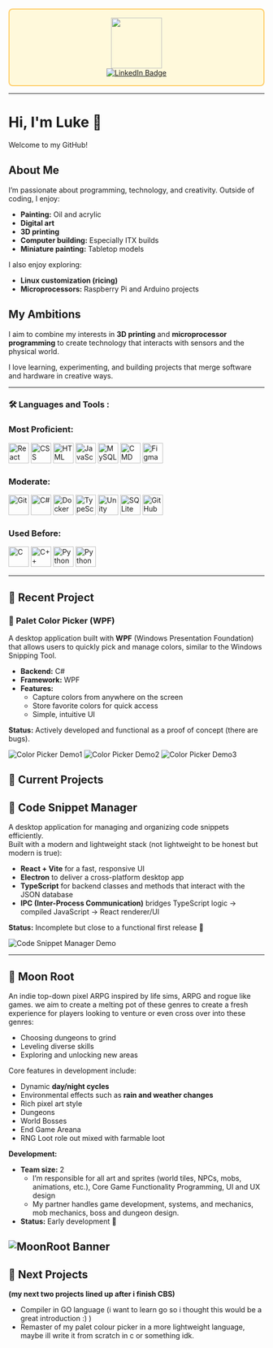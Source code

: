 <div id="header" align="center" style="
  background-color: #fff9db;
  border: 2px solid #ffcc66;
  padding: 16px;
  border-radius: 8px;
  margin: 10px 0;
">
  <img src="https://media.giphy.com/media/M9gbBd9nbDrOTu1Mqx/giphy.gif" width="100"/>
  
  <div id="badges">
  <a href="https://www.linkedin.com/in/luke-roxburgh-16b5a5344/">
    <img src="https://img.shields.io/badge/LinkedIn-blue?style=for-the-badge&logo=linkedin&logoColor=white" alt="LinkedIn Badge"/>
  </a>
    <br/>
  <img src="https://komarev.com/ghpvc/?username=LASR-0&style=flat-square&color=blue" alt=""/>
</div>
</div>

---

# Hi, I'm Luke 👋  
Welcome to my GitHub!

## About Me
I’m passionate about programming, technology, and creativity. Outside of coding, I enjoy:  

- **Painting:** Oil and acrylic  
- **Digital art**  
- **3D printing**  
- **Computer building:** Especially ITX builds  
- **Miniature painting:** Tabletop models  

I also enjoy exploring:  

- **Linux customization (ricing)**  
- **Microprocessors:** Raspberry Pi and Arduino projects  

## My Ambitions
I aim to combine my interests in **3D printing** and **microprocessor programming** to create technology that interacts with sensors and the physical world.  

I love learning, experimenting, and building projects that merge software and hardware in creative ways.

---

### :hammer_and_wrench: Languages and Tools :

<div>
  <h3> Most Proficient: </h3>
  <img src="https://github.com/devicons/devicon/blob/master/icons/react/react-original-wordmark.svg" title="React" alt="React" width="40" height="40"/>  
  <img src="https://github.com/devicons/devicon/blob/master/icons/css3/css3-plain-wordmark.svg"  title="CSS3" alt="CSS" width="40" height="40"/> 
  <img src="https://github.com/devicons/devicon/blob/master/icons/html5/html5-original.svg" title="HTML5" alt="HTML" width="40" height="40"/> 
  <img src="https://github.com/devicons/devicon/blob/master/icons/javascript/javascript-original.svg" title="JavaScript" alt="JavaScript" width="40" height="40"/> 
  <img src="https://github.com/devicons/devicon/blob/master/icons/mysql/mysql-original-wordmark.svg" title="MySQL"  alt="MySQL" width="40" height="40"/> 
  <img src="https://github.com/devicons/devicon/blob/master/icons/windows8/windows8-original.svg" title="CMD" alt="CMD" width="40" height="40"/>
  <img src="https://github.com/devicons/devicon/blob/master/icons/figma/figma-original.svg" title="Figma" alt="Figma" width="40" height="40"/>
  <br/>
  
  <h3> Moderate: </h3>
  <img src="https://github.com/devicons/devicon/blob/master/icons/git/git-original-wordmark.svg" title="Git" alt="Git" width="40" height="40"/>
  <img src="https://github.com/devicons/devicon/blob/master/icons/csharp/csharp-original.svg" title="C#" alt="C#" width="40" height="40"/>
  <img src="https://github.com/devicons/devicon/blob/master/icons/docker/docker-original-wordmark.svg" title="Docker" alt="Docker" width="40" height="40"/>
  <img src="https://github.com/devicons/devicon/blob/master/icons/typescript/typescript-original.svg" title="TypeScript" alt="TypeScript" width="40" height="40"/>
  <img src="https://github.com/devicons/devicon/blob/master/icons/unity/unity-original.svg" title="Unity" alt="Unity" width="40" height="40"/>
  <img src="https://github.com/devicons/devicon/blob/master/icons/sqlite/sqlite-original.svg" title="SQLite" alt="SQLite" width="40" height="40"/>
  <img src="https://github.com/devicons/devicon/blob/master/icons/github/github-original.svg" title="GitHub" alt="GitHub" width="40" height="40"/>
  <br/>
  
  <h3> Used Before: </h3>
  <img src="https://github.com/devicons/devicon/blob/master/icons/c/c-original.svg" title="C" alt="C" width="40" height="40"/>
  <img src="https://github.com/devicons/devicon/blob/master/icons/cplusplus/cplusplus-original.svg" title="C++" alt="C++" width="40" height="40"/>
  <img src="https://github.com/devicons/devicon/blob/master/icons/python/python-original.svg" title="Python" alt="Python" width="40" height="40"/>
  <img src="https://github.com/devicons/devicon/blob/master/icons/java/java-original.svg" title="Python" alt="Python" width="40" height="40"/>
</div>

---

## 🚀 Recent Project

### 🎨 Palet Color Picker (WPF)

A desktop application built with **WPF** (Windows Presentation Foundation) that allows users to quickly pick and manage colors, similar to the Windows Snipping Tool.  

- **Backend:** C#  
- **Framework:** WPF  
- **Features:**  
  - Capture colors from anywhere on the screen  
  - Store favorite colors for quick access  
  - Simple, intuitive UI  

**Status:** Actively developed and functional as a proof of concept (there are bugs).  

![Color Picker Demo1](PreviewCLibrary.png)
![Color Picker Demo2](paletmain.png)
![Color Picker Demo3](paletpview.png)

## 🚀 Current Projects

## 🔧 Code Snippet Manager

A desktop application for managing and organizing code snippets efficiently.  
Built with a modern and lightweight stack (not lightweight to be honest but modern is true):  

- **React + Vite** for a fast, responsive UI  
- **Electron** to deliver a cross-platform desktop app  
- **TypeScript** for backend classes and methods that interact with the JSON database  
- **IPC (Inter-Process Communication)** bridges TypeScript logic → compiled JavaScript → React renderer/UI  

**Status:** Incomplete but close to a functional first release 🚧  

![Code Snippet Manager Demo](CSB_gif.gif)

---

## 🌙 Moon Root

An indie top-down pixel ARPG inspired by life sims, ARPG and rogue like games. we aim to create a melting pot of these genres to create a fresh experience for players looking to venture or even cross over into these genres:  

- Choosing dungeons to grind  
- Leveling diverse skills  
- Exploring and unlocking new areas  

Core features in development include:  
- Dynamic **day/night cycles**  
- Environmental effects such as **rain and weather changes**  
- Rich pixel art style
- Dungeons
- World Bosses
- End Game Areana
- RNG Loot role out mixed with farmable loot

**Development:**  
- **Team size:** 2  
  - I’m responsible for all art and sprites (world tiles, NPCs, mobs, animations, etc.), Core Game Functionality Programming, UI and UX design  
  - My partner handles game development, systems, and mechanics, mob mechanics, boss and dungeon design.  
- **Status:** Early development 🌱


![MoonRoot Banner](moonrootbanner.png)
---

## 🚀 Next Projects 
**(my next two projects lined up after i finish CBS)**
- Compiler in GO language (i want to learn go so i thought  this would be a great introduction :) )
- Remaster of my palet colour picker in a more lightweight language, maybe ill write it from scratch in c or something idk.




